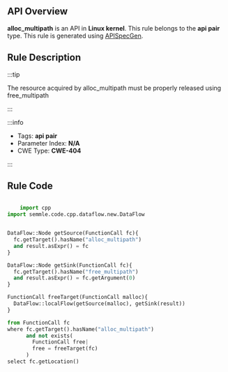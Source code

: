 ---
---


## API Overview
**alloc_multipath** is an API in **Linux kernel**. This rule belongs to the **api pair** type. This rule is generated using [APISpecGen](../../tools/APISpecGen).
## Rule Description

:::tip

The resource acquired by alloc_multipath must be properly released using free_multipath

:::

:::info

- Tags: **api pair**
- Parameter Index: **N/A**
- CWE Type: **CWE-404**

:::

## Rule Code
```python

    import cpp
import semmle.code.cpp.dataflow.new.DataFlow


DataFlow::Node getSource(FunctionCall fc){
  fc.getTarget().hasName("alloc_multipath")
  and result.asExpr() = fc
}

DataFlow::Node getSink(FunctionCall fc){
  fc.getTarget().hasName("free_multipath")
  and result.asExpr() = fc.getArgument(0)
}

FunctionCall freeTarget(FunctionCall malloc){
  DataFlow::localFlow(getSource(malloc), getSink(result))
}

from FunctionCall fc
where fc.getTarget().hasName("alloc_multipath")
      and not exists(
        FunctionCall free| 
        free = freeTarget(fc)
      )
select fc.getLocation()

    
```